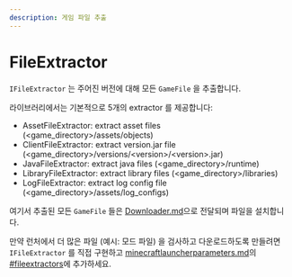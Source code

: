```yaml
---
description: 게임 파일 추출
---
```


# FileExtractor

`IFileExtractor` 는 주어진 버전에 대해 모든 `GameFile` 을 추출합니다.

라이브러리에서는 기본적으로 5개의 extractor 를 제공합니다:

* AssetFileExtractor: extract asset files (\<game\_directory>/assets/objects)
* ClientFileExtractor: extract version.jar file (\<game\_directory>/versions/\<version>/\<version>.jar)
* JavaFileExtractor: extract java files (\<game\_directory>/runtime)
* LibraryFileExtractor: extract library files (\<game\_directory>/libraries)
* LogFileExtractor: extract log config file (\<game\_directory>/assets/log\_configs)

여기서 추출된 모든 `GameFile` 들은 [Downloader.md](Downloader.md "mention")으로 전달되며 파일을 설치합니다.

만약 런처에서 더 많은 파일 (예시: 모드 파일) 을 검사하고 다운로드하도록 만들려면 `IFileExtractor` 를 직접 구현하고 [minecraftlauncherparameters.md](minecraftlauncherparameters.md "mention")의 [#fileextractors](minecraftlauncherparameters.md#fileextractors "mention")에 추가하세요.
